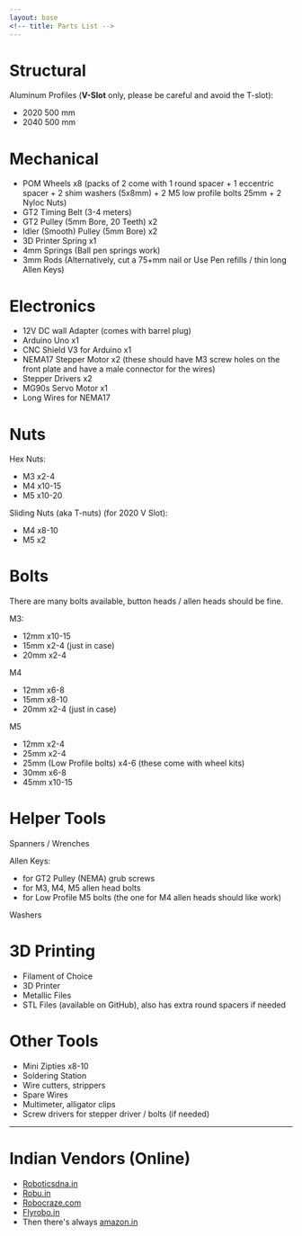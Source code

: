 ```yaml
---
layout: base
<!-- title: Parts List -->
---
```


# Structural
Aluminum Profiles (**V-Slot** only, please be careful and avoid the T-slot):
- 2020 500 mm
- 2040 500 mm

# Mechanical
- POM Wheels x8 (packs of 2 come with 1 round spacer + 1 eccentric spacer + 2 shim washers (5x8mm) + 2 M5 low profile bolts 25mm + 2 Nyloc Nuts)
- GT2 Timing Belt (3-4 meters)
- GT2 Pulley (5mm Bore, 20 Teeth) x2
- Idler (Smooth) Pulley (5mm Bore) x2
- 3D Printer Spring x1
- 4mm Springs (Ball pen springs work)
- 3mm Rods (Alternatively, cut a 75+mm nail or Use Pen refills / thin long Allen Keys)

# Electronics
- 12V DC wall Adapter (comes with barrel plug)
- Arduino Uno x1
- CNC Shield V3 for Arduino x1
- NEMA17 Stepper Motor x2 (these should have M3 screw holes on the front plate and have a male connector for the wires)
- Stepper Drivers x2
- MG90s Servo Motor x1
- Long Wires for NEMA17

# Nuts
Hex Nuts:
- M3 x2-4
- M4 x10-15
- M5 x10-20

Sliding Nuts (aka T-nuts) (for 2020 V Slot):
- M4 x8-10
- M5 x2  

# Bolts
There are many bolts available, button heads / allen heads should be fine.

M3:
- 12mm x10-15
- 15mm x2-4 (just in case)
- 20mm x2-4

M4
- 12mm x6-8
- 15mm x8-10
- 20mm x2-4 (just in case)

M5
- 12mm x2-4
- 25mm x2-4
- 25mm (Low Profile bolts) x4-6 (these come with wheel kits)
- 30mm x6-8
- 45mm x10-15

# Helper Tools
Spanners / Wrenches

Allen Keys:
- for GT2 Pulley (NEMA) grub screws
- for M3, M4, M5 allen head bolts
- for Low Profile M5 bolts (the one for M4 allen heads should like work)

Washers

# 3D Printing
- Filament of Choice
- 3D Printer
- Metallic Files
- STL Files (available on GitHub), also has extra round spacers if needed

# Other Tools
- Mini Zipties x8-10
- Soldering Station
- Wire cutters, strippers
- Spare Wires
- Multimeter, alligator clips
- Screw drivers for stepper driver / bolts (if needed)

---

# Indian Vendors (Online)

- [Roboticsdna.in](https://Roboticsdna.in)
- [Robu.in](https://Robu.in)
- [Robocraze.com](https://Robocraze.com)
- [Flyrobo.in](https://Flyrobo.in)
- Then there's always [amazon.in](https://amazon.in)
